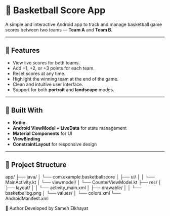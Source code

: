 # 🏀 Basketball Score App

A simple and interactive Android app to track and manage basketball game scores between two teams — **Team A** and **Team B**.

---

## 📱 Features

- View live scores for both teams.
- Add +1, +2, or +3 points for each team.
- Reset scores at any time.
- Highlight the winning team at the end of the game.
- Clean and intuitive user interface.
- Support for both **portrait** and **landscape** modes.

---

## 🧠 Built With

- **Kotlin**
- **Android ViewModel + LiveData** for state management
- **Material Components** for UI
- **ViewBinding**
- **ConstraintLayout** for responsive design

---

## 📁 Project Structure

app/
├── java/
│ └── com.example.basketballscore
│ ├── ui/
│ │ └── MainActivity.kt
│ └── viewmodel/
│ └── CounterViewModel.kt
├── res/
│ ├── layout/
│ │ └── activity_main.xml
│ ├── drawable/
│ │ └── basketballbg.png
│ └── values/
│ └── colors.xml
└── AndroidManifest.xml

🙋 Author
Developed by Sameh Elkhayat


